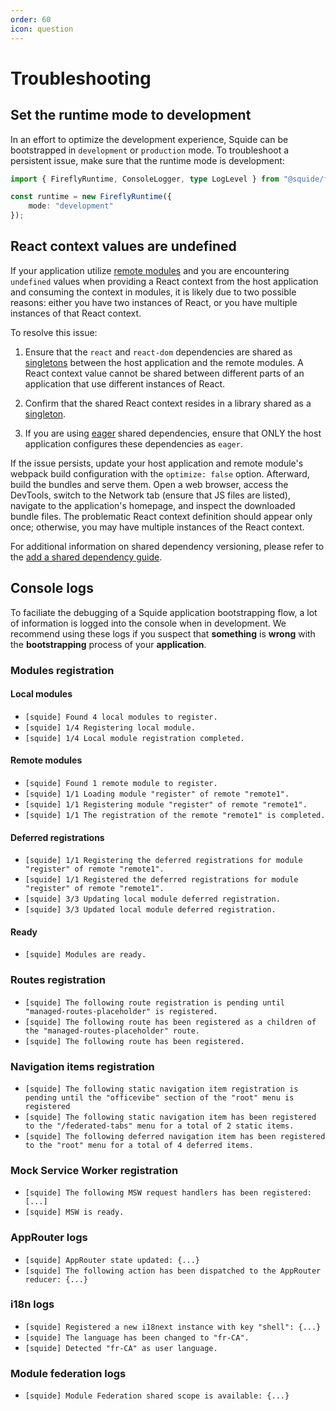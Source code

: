 ```yaml
---
order: 60
icon: question
---
```


# Troubleshooting

## Set the runtime mode to development

In an effort to optimize the development experience, Squide can be bootstrapped in `development` or `production` mode. To troubleshoot a persistent issue, make sure that the runtime mode is development:

```ts
import { FireflyRuntime, ConsoleLogger, type LogLevel } from "@squide/firefly";

const runtime = new FireflyRuntime({
    mode: "development"
});
```

## React context values are undefined

If your application utilize [remote modules](./reference/registration/registerRemoteModules.md) and you are encountering `undefined` values when providing a React context from the host application and consuming the context in modules, it is likely due to two possible reasons: either you have two instances of React, or you have multiple instances of that React context.

To resolve this issue:

1. Ensure that the `react` and `react-dom` dependencies are shared as [singletons](https://module-federation.io/configure/shared.html#singleton) between the host application and the remote modules. A React context value cannot be shared between different parts of an application that use different instances of React.

2. Confirm that the shared React context resides in a library shared as a [singleton](https://module-federation.io/configure/shared.html#singleton).

3. If you are using [eager](https://module-federation.io/configure/shared.html#eager) shared dependencies, ensure that ONLY the host application configures these dependencies as `eager`.

If the issue persists, update your host application and remote module's webpack build configuration with the `optimize: false` option. Afterward, build the bundles and serve them. Open a web browser, access the DevTools, switch to the Network tab (ensure that JS files are listed), navigate to the application's homepage, and inspect the downloaded bundle files. The problematic React context definition should appear only once; otherwise, you may have multiple instances of the React context.

For additional information on shared dependency versioning, please refer to the [add a shared dependency guide](./guides/add-a-shared-dependency.md).

## Console logs

To faciliate the debugging of a Squide application bootstrapping flow, a lot of information is logged into the console when in development. We recommend using these logs if you suspect that **something** is **wrong** with the **bootstrapping** process of your **application**.

### Modules registration

#### Local modules

- `[squide] Found 4 local modules to register.`
- `[squide] 1/4 Registering local module.`
- `[squide] 1/4 Local module registration completed.`

#### Remote modules

- `[squide] Found 1 remote module to register.`
- `[squide] 1/1 Loading module "register" of remote "remote1".`
- `[squide] 1/1 Registering module "register" of remote "remote1".`
- `[squide] 1/1 The registration of the remote "remote1" is completed.`

#### Deferred registrations

- `[squide] 1/1 Registering the deferred registrations for module "register" of remote "remote1".`
- `[squide] 1/1 Registered the deferred registrations for module "register" of remote "remote1".`
- `[squide] 3/3 Updating local module deferred registration.`
- `[squide] 3/3 Updated local module deferred registration.`

#### Ready

- `[squide] Modules are ready.`

### Routes registration

- `[squide] The following route registration is pending until "managed-routes-placeholder" is registered.`
- `[squide] The following route has been registered as a children of the "managed-routes-placeholder" route.`
- `[squide] The following route has been registered.`

### Navigation items registration

- `[squide] The following static navigation item registration is pending until the "officevibe" section of the "root" menu is registered`
- `[squide] The following static navigation item has been registered to the "/federated-tabs" menu for a total of 2 static items.`
- `[squide] The following deferred navigation item has been registered to the "root" menu for a total of 4 deferred items.`

### Mock Service Worker registration

- `[squide] The following MSW request handlers has been registered: [...]`
- `[squide] MSW is ready.`

### AppRouter logs

- `[squide] AppRouter state updated: {...}`
- `[squide] The following action has been dispatched to the AppRouter reducer: {...}`

### i18n logs

- `[squide] Registered a new i18next instance with key "shell": {...}`
- `[squide] The language has been changed to "fr-CA".`
- `[squide] Detected "fr-CA" as user language.`

### Module federation logs

- `[squide] Module Federation shared scope is available: {...}`

